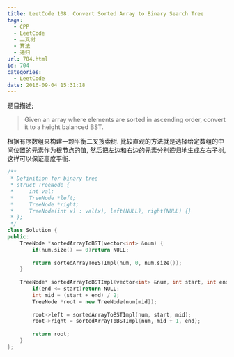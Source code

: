```yaml
---
title: LeetCode 108. Convert Sorted Array to Binary Search Tree
tags:
  - CPP
  - LeetCode
  - 二叉树
  - 算法
  - 递归
url: 704.html
id: 704
categories:
  - LeetCode
date: 2016-09-04 15:31:18
---
```

题目描述;

> Given an array where elements are sorted in ascending order, convert it to a height balanced BST.
>

根据有序数组来构建一颗平衡二叉搜索树. 比较直观的方法就是选择给定数组的中间位置的元素作为根节点的值, 然后把左边和右边的元素分别递归地生成左右子树, 这样可以保证高度平衡.

```cpp
/**
 * Definition for binary tree
 * struct TreeNode {
 *     int val;
 *     TreeNode *left;
 *     TreeNode *right;
 *     TreeNode(int x) : val(x), left(NULL), right(NULL) {}
 * };
 */
class Solution {
public:
    TreeNode *sortedArrayToBST(vector<int> &num) {
        if(num.size() == 0)return NULL;
        
        return sortedArrayToBSTImpl(num, 0, num.size());
    }
    
    TreeNode* sortedArrayToBSTImpl(vector<int> &num, int start, int end){
        if(end <= start)return NULL;
        int mid = (start + end) / 2;
        TreeNode *root = new TreeNode(num[mid]);
        
        root->left = sortedArrayToBSTImpl(num, start, mid);
        root->right = sortedArrayToBSTImpl(num, mid + 1, end);
        
        return root;
    }
};
```

